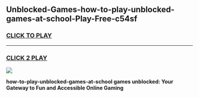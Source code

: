 
## Unblocked-Games-how-to-play-unblocked-games-at-school-Play-Free-c54sf
<h3>
<a href="https://premium76.site?title=how-to-play-unblocked-games-at-school&ref=09A">CLICK TO PLAY</a></h3>
<hr>

<h3>
<a href="https://premium76.site?title=how-to-play-unblocked-games-at-school&ref=09A">CLICK 2 PLAY</a>
  
</h3>

<a href="https://premium76.site?title=how-to-play-unblocked-games-at-school&ref=09A"><img src="https://clearcache.store/games.png"></a>


**how-to-play-unblocked-games-at-school games unblocked: Your Gateway to Fun and Accessible Online Gaming**
